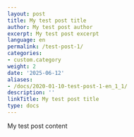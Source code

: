 ```yaml
---
layout: post
title: My test post title
author: My test post author
excerpt: My test post excerpt
language: en
permalink: /test-post-1/
categories:
- custom.category
weight: 2
date: '2025-06-12'
aliases:
- /docs/2020-01-10-test-post-1-en_1_1/
description: ''
linkTitle: My test post title
type: docs
---
```


My test post content
